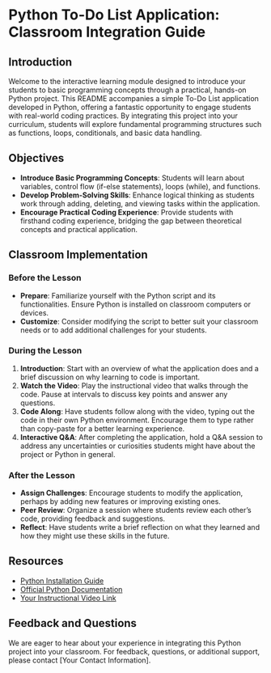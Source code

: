 # Python To-Do List Application: Classroom Integration Guide

## Introduction
Welcome to the interactive learning module designed to introduce your students to basic programming concepts through a practical, hands-on Python project. This README accompanies a simple To-Do List application developed in Python, offering a fantastic opportunity to engage students with real-world coding practices. By integrating this project into your curriculum, students will explore fundamental programming structures such as functions, loops, conditionals, and basic data handling.

## Objectives
- **Introduce Basic Programming Concepts**: Students will learn about variables, control flow (if-else statements), loops (while), and functions.
- **Develop Problem-Solving Skills**: Enhance logical thinking as students work through adding, deleting, and viewing tasks within the application.
- **Encourage Practical Coding Experience**: Provide students with firsthand coding experience, bridging the gap between theoretical concepts and practical application.

## Classroom Implementation

### Before the Lesson
- **Prepare**: Familiarize yourself with the Python script and its functionalities. Ensure Python is installed on classroom computers or devices.
- **Customize**: Consider modifying the script to better suit your classroom needs or to add additional challenges for your students.

### During the Lesson
1. **Introduction**: Start with an overview of what the application does and a brief discussion on why learning to code is important.
2. **Watch the Video**: Play the instructional video that walks through the code. Pause at intervals to discuss key points and answer any questions.
3. **Code Along**: Have students follow along with the video, typing out the code in their own Python environment. Encourage them to type rather than copy-paste for a better learning experience.
4. **Interactive Q&A**: After completing the application, hold a Q&A session to address any uncertainties or curiosities students might have about the project or Python in general.

### After the Lesson
- **Assign Challenges**: Encourage students to modify the application, perhaps by adding new features or improving existing ones.
- **Peer Review**: Organize a session where students review each other’s code, providing feedback and suggestions.
- **Reflect**: Have students write a brief reflection on what they learned and how they might use these skills in the future.

## Resources
- [Python Installation Guide](https://www.python.org/downloads/)
- [Official Python Documentation](https://docs.python.org/3/)
- [Your Instructional Video Link](https://www.youtube.com/playlist?list=PLB_XR6arriC3p75qBE_Uh4ZWuynVf10Fn)

## Feedback and Questions
We are eager to hear about your experience in integrating this Python project into your classroom. For feedback, questions, or additional support, please contact [Your Contact Information].


